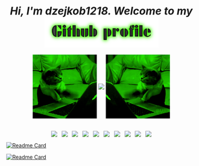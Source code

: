 <div align="center">
<h1><i aling="bottom">Hi, I'm dzejkob1218. Welcome to my </i> <img height="80" src="title2.png" align="center"/> </h1> 
  </div>

<div align="center">
   <img align="center" src="left_cat.gif" width="170" height="170"/>
  <img align="center" src="https://github-readme-stats.vercel.app/api/top-langs/?username=dzejkob1218&langs_count=6&exclude_repo=ok-zombie&title_color=ffffff&text_color=ffffff&layout=compact&theme=chartreuse-dark&hide=blade,scss,shell" />
  <img align="center" src="right_cat.gif" width="170" height="170"/>
</div>
  
  <br/>
  
<p align="center">
  <img  height="70" align="center" src="https://cdn.jsdelivr.net/gh/devicons/devicon/icons/php/php-plain.svg" />
  &nbsp;
  <img height="50" align="center" src="https://cdn.jsdelivr.net/gh/devicons/devicon/icons/laravel/laravel-plain-wordmark.svg" />
  &nbsp;
  <img height="50" align="center" src="https://cdn.jsdelivr.net/gh/devicons/devicon/icons/python/python-plain.svg" />
  &nbsp;
  <img height="50"  align="center" src="https://cdn.jsdelivr.net/gh/devicons/devicon/icons/javascript/javascript-plain.svg" />
  &nbsp;
  <img height="50" align="center" src="https://cdn.jsdelivr.net/gh/devicons/devicon/icons/html5/html5-plain.svg" />
  &nbsp;
  <img height="50" align="center" src="https://cdn.jsdelivr.net/gh/devicons/devicon/icons/css3/css3-plain.svg" />
  &nbsp;
  <img height="50" align="center" src="https://cdn.jsdelivr.net/gh/devicons/devicon/icons/mysql/mysql-plain.svg" />
  &nbsp;
  <img height="50" align="center" src="https://cdn.jsdelivr.net/gh/devicons/devicon/icons/csharp/csharp-plain.svg" />
  &nbsp;
  <img height="50" align="center" src="https://cdn.jsdelivr.net/gh/devicons/devicon/icons/unity/unity-original.svg" />
  &nbsp;
  <img height="50" align="center" src="https://cdn.jsdelivr.net/gh/devicons/devicon/icons/linux/linux-plain.svg" />
</p>  
  
  
  [![Readme Card](https://github-readme-stats.vercel.app/api/pin/?username=dzejkob1218&repo=spotify-buddy&theme=chartreuse-dark)](https://github.com/dzejkob1218/spotify-buddy)
  
  [![Readme Card](https://github-readme-stats.vercel.app/api/pin/?username=dzejkob1218&repo=budget-buddy&theme=chartreuse-dark)](https://github.com/dzejkob1218/spotify-buddy)

